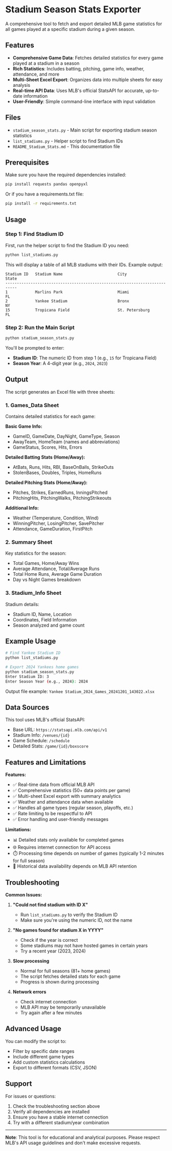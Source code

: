 # Stadium Season Stats Exporter

A comprehensive tool to fetch and export detailed MLB game statistics for all games played at a specific stadium during a given season.

## Features

- **Comprehensive Game Data**: Fetches detailed statistics for every game played at a stadium in a season
- **Rich Statistics**: Includes batting, pitching, game info, weather, attendance, and more
- **Multi-Sheet Excel Export**: Organizes data into multiple sheets for easy analysis
- **Real-time API Data**: Uses MLB's official StatsAPI for accurate, up-to-date information
- **User-Friendly**: Simple command-line interface with input validation

## Files

- `stadium_season_stats.py` - Main script for exporting stadium season statistics
- `list_stadiums.py` - Helper script to find Stadium IDs
- `README_Stadium_Stats.md` - This documentation file

## Prerequisites

Make sure you have the required dependencies installed:

```bash
pip install requests pandas openpyxl
```

Or if you have a requirements.txt file:

```bash
pip install -r requirements.txt
```

## Usage

### Step 1: Find Stadium ID

First, run the helper script to find the Stadium ID you need:

```bash
python list_stadiums.py
```

This will display a table of all MLB stadiums with their IDs. Example output:
```
Stadium ID   Stadium Name                        City                 State
---------------------------------------------------------------------------
1            Marlins Park                        Miami                FL   
2            Yankee Stadium                      Bronx                NY   
15           Tropicana Field                     St. Petersburg       FL   
```

### Step 2: Run the Main Script

```bash
python stadium_season_stats.py
```

You'll be prompted to enter:
- **Stadium ID**: The numeric ID from step 1 (e.g., `15` for Tropicana Field)
- **Season Year**: A 4-digit year (e.g., `2024`, `2023`)

## Output

The script generates an Excel file with three sheets:

### 1. Games_Data Sheet
Contains detailed statistics for each game:

**Basic Game Info:**
- GameID, GameDate, DayNight, GameType, Season
- AwayTeam, HomeTeam (names and abbreviations)
- GameStatus, Scores, Hits, Errors

**Detailed Batting Stats (Home/Away):**
- AtBats, Runs, Hits, RBI, BaseOnBalls, StrikeOuts
- StolenBases, Doubles, Triples, HomeRuns

**Detailed Pitching Stats (Home/Away):**
- Pitches, Strikes, EarnedRuns, InningsPitched
- PitchingHits, PitchingWalks, PitchingStrikeouts

**Additional Info:**
- Weather (Temperature, Condition, Wind)
- WinningPitcher, LosingPitcher, SavePitcher
- Attendance, GameDuration, FirstPitch

### 2. Summary Sheet
Key statistics for the season:
- Total Games, Home/Away Wins
- Average Attendance, Total/Average Runs
- Total Home Runs, Average Game Duration
- Day vs Night Games breakdown

### 3. Stadium_Info Sheet
Stadium details:
- Stadium ID, Name, Location
- Coordinates, Field Information
- Season analyzed and game count

## Example Usage

```bash
# Find Yankee Stadium ID
python list_stadiums.py

# Export 2024 Yankees home games
python stadium_season_stats.py
Enter Stadium ID: 3
Enter Season Year (e.g., 2024): 2024
```

Output file example: `Yankee Stadium_2024_Games_20241201_143022.xlsx`

## Data Sources

This tool uses MLB's official StatsAPI:
- Base URL: `https://statsapi.mlb.com/api/v1`
- Stadium Info: `/venues/{id}`
- Game Schedule: `/schedule`
- Detailed Stats: `/game/{id}/boxscore`

## Features and Limitations

**Features:**
- ✅ Real-time data from official MLB API
- ✅ Comprehensive statistics (50+ data points per game)
- ✅ Multi-sheet Excel export with summary analytics
- ✅ Weather and attendance data when available
- ✅ Handles all game types (regular season, playoffs, etc.)
- ✅ Rate limiting to be respectful to API
- ✅ Error handling and user-friendly messages

**Limitations:**
- 📊 Detailed stats only available for completed games
- 🌐 Requires internet connection for API access
- ⏱️ Processing time depends on number of games (typically 1-2 minutes for full season)
- 📅 Historical data availability depends on MLB API retention

## Troubleshooting

**Common Issues:**

1. **"Could not find stadium with ID X"**
   - Run `list_stadiums.py` to verify the Stadium ID
   - Make sure you're using the numeric ID, not the name

2. **"No games found for stadium X in YYYY"**
   - Check if the year is correct
   - Some stadiums may not have hosted games in certain years
   - Try a recent year (2023, 2024)

3. **Slow processing**
   - Normal for full seasons (81+ home games)
   - The script fetches detailed stats for each game
   - Progress is shown during processing

4. **Network errors**
   - Check internet connection
   - MLB API may be temporarily unavailable
   - Try again after a few minutes

## Advanced Usage

You can modify the script to:
- Filter by specific date ranges
- Include different game types
- Add custom statistics calculations
- Export to different formats (CSV, JSON)

## Support

For issues or questions:
1. Check the troubleshooting section above
2. Verify all dependencies are installed
3. Ensure you have a stable internet connection
4. Try with a different stadium/year combination

---

**Note**: This tool is for educational and analytical purposes. Please respect MLB's API usage guidelines and don't make excessive requests. 